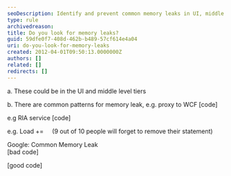 ```yaml
---
seoDescription: Identify and prevent common memory leaks in UI, middle tiers and RIA services with best practices.
type: rule
archivedreason:
title: Do you look for memory leaks?
guid: 59dfe0f7-408d-462b-b489-57cf614e4a04
uri: do-you-look-for-memory-leaks
created: 2012-04-01T09:50:13.0000000Z
authors: []
related: []
redirects: []
---
```


a. These
could be in the UI and middle level tiers

b. There
are common patterns for memory leak, e.g. proxy to WCF [code]

e.g RIA service [code]

e.g. Load +=     (9 out of 10 people will forget to remove their statement)

<!--endintro-->

Google: Common Memory Leak  
[bad
code]

[good
code]
